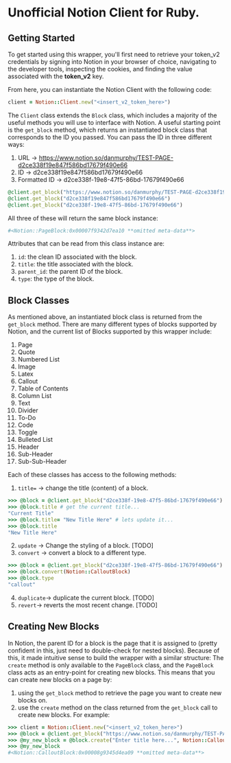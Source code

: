 # Unofficial Notion Client for Ruby.

## Getting Started
To get started using this wrapper, you'll first need to retrieve your token_v2 credentials by signing into Notion in your browser of choice, navigating to the developer tools, inspecting the cookies, and finding the value associated with the **token_v2** key.

From here, you can instantiate the Notion Client with the following code:
```ruby
client = Notion::Client.new("<insert_v2_token_here>")
```
The `Client` class extends the `Block` class, which includes a majority of the useful methods you will use to interface with Notion. A useful starting point is the `get_block` method, which returns an instantiated block class that corresponds to the ID you passed. You can pass the ID in three different ways:
1. URL → https://www.notion.so/danmurphy/TEST-PAGE-d2ce338f19e847f586bd17679f490e66
2. ID → d2ce338f19e847f586bd17679f490e66
3. Formatted ID → d2ce338f-19e8-47f5-86bd-17679f490e66
```ruby
@client.get_block("https://www.notion.so/danmurphy/TEST-PAGE-d2ce338f19e847f586bd17679f490e66")
@client.get_block("d2ce338f19e847f586bd17679f490e66")
@client.get_block("d2ce338f-19e8-47f5-86bd-17679f490e66")
```
All three of these will return the same block instance:
```ruby
#<Notion::PageBlock:0x00007f9342d7ea10 **omitted meta-data**>
```
Attributes that can be read from this class instance are:
1. `id`: the clean ID associated with the block.
2. `title`: the title associated with the block.
3. `parent_id`: the parent ID of the block.
4. `type`: the type of the block.

## Block Classes
As mentioned above, an instantiated block class is returned from the `get_block` method. There are many different types of blocks supported by Notion, and the current list of Blocks supported by this wrapper include:
1. Page
2. Quote
3. Numbered List
4. Image
5. Latex
6. Callout
7. Table of Contents
8. Column List
9. Text
10. Divider
11. To-Do
12. Code
13. Toggle
14. Bulleted List
15. Header
16. Sub-Header
17. Sub-Sub-Header

Each of these classes has access to the following methods:
1. `title=` → change the title (content) of a block.
```ruby
>>> @block = @client.get_block("d2ce338f-19e8-47f5-86bd-17679f490e66")
>>> @block.title # get the current title...
"Current Title"
>>> @block.title= "New Title Here" # lets update it...
>>> @block.title
"New Title Here"
```
2. `update` → Change the styling of a block.
[TODO]
3. `convert` → convert a block to a different type.
```ruby
>>> @block = @client.get_block("d2ce338f-19e8-47f5-86bd-17679f490e66")
>>> @block.convert(Notion::CalloutBlock)
>>> @block.type
"callout"
```
4. `duplicate`→ duplicate the current block.
[TODO]
5. `revert`→ reverts the most recent change.
[TODO]
## Creating New Blocks
In Notion, the parent ID for a block is the page that it is assigned to (pretty confident in this, just need to double-check for nested blocks). Because of this, it made intuitive sense to build the wrapper with a similar structure: The `create` method is only available to the `PageBlock` class, and the `PageBlock` class acts as an entry-point for creating new blocks. This means that you can create new blocks on a page by:
1. using the `get_block` method to retrieve the page you want to create new blocks on.
2. use the `create` method on the class returned from the `get_block` call to create new blocks. For example:
```ruby
>>> client = Notion::Client.new("<insert_v2_token_here>")
>>> @block = @client.get_block("https://www.notion.so/danmurphy/TEST-PAGE-d2ce338f19e847f586bd17679f490e66")
>>> @my_new_block = @block.create("Enter title here...", Notion::CalloutBlock) # lets create a callout block...
>>> @my_new_block
#<Notion::CalloutBlock:0x00008g9345d4ea09 **omitted meta-data**>
```
